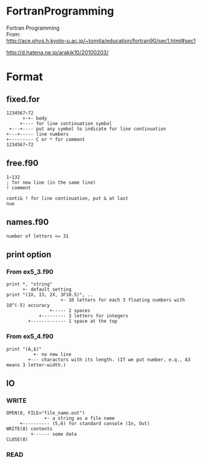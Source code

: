 # FortranProgramming

Fortran Programming  
From:  
  http://ace.phys.h.kyoto-u.ac.jp/~tomita/education/fortran90/sec1.html#sec1

  http://d.hatena.ne.jp/arakik10/20100203/

# Format
## fixed.for

    1234567~72  
          +-+- body  
         +---- for line continuation symbol  
     +---+---- put any symbol to indicate for line continuation  
    +---+----- line numbers  
    +--------- C or * for comment  
    1234567~72  
    
## free.f90

    1~132  
    ; for new line (in the same line)  
    ! comment  
  
    conti& ! for line continuation, put & at last  
    nue   

## names.f90
    
    number of letters <= 31

## print option

### From ex5_3.f90
    print *, "string"
          +- default setting
    print "(1X, I3, 2X, 3F10.5)", ..      
                        +- 10 letters for each 3 floating numbers with 10^(-5) accuracy
                    +----- 2 spaces
                +--------- 3 letters for integers 
            +------------- 1 space at the top

### From ex5_4.f90
    print "(A,$)"
              +- no new line
            +--- charactors with its length. (If we put number, e.q., A3 means 3 letter-width.)

## IO

### WRITE
    OPEN(8, FILE="file_name.out")
                  +- a string as a file name
         +---------- (5,6) for standard console (In, Out)
    WRITE(8) contents
             +------ some data
    CLOSE(8)

### READ
